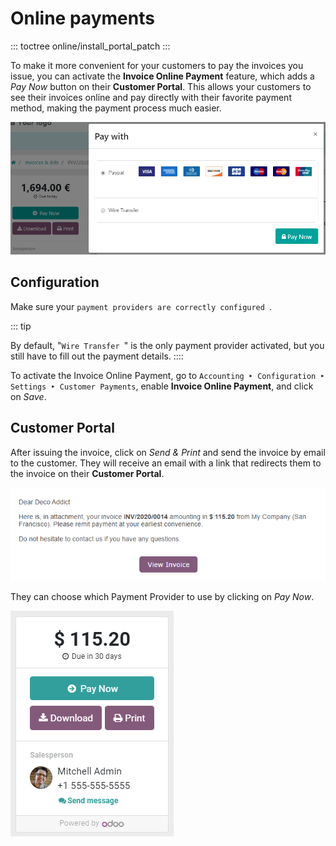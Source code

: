 # Online payments

::: toctree
online/install_portal_patch
:::

To make it more convenient for your customers to pay the invoices you
issue, you can activate the **Invoice Online Payment** feature, which
adds a *Pay Now* button on their **Customer Portal**. This allows your
customers to see their invoices online and pay directly with their
favorite payment method, making the payment process much easier.

![Payment provider choice after having clicked on \"Pay Now\"](online/online-payment-providers.png)

## Configuration

Make sure your
`payment providers are correctly configured `.

::: tip

By default,
\"`Wire Transfer `\" is the only payment provider activated, but you still have
to fill out the payment details.
::::

To activate the Invoice Online Payment, go to
`Accounting ‣ Configuration ‣
Settings ‣ Customer Payments`,
enable **Invoice Online Payment**, and click on *Save*.

## Customer Portal

After issuing the invoice, click on *Send & Print* and send the invoice
by email to the customer. They will receive an email with a link that
redirects them to the invoice on their **Customer Portal**.

![Email with a link to view the invoice online on the Customer Portal.](online/view-invoice.png)

They can choose which Payment Provider to use by clicking on *Pay Now*.

![\"Pay now\" button on an invoice in the Customer Portal.](online/pay-now.png)

